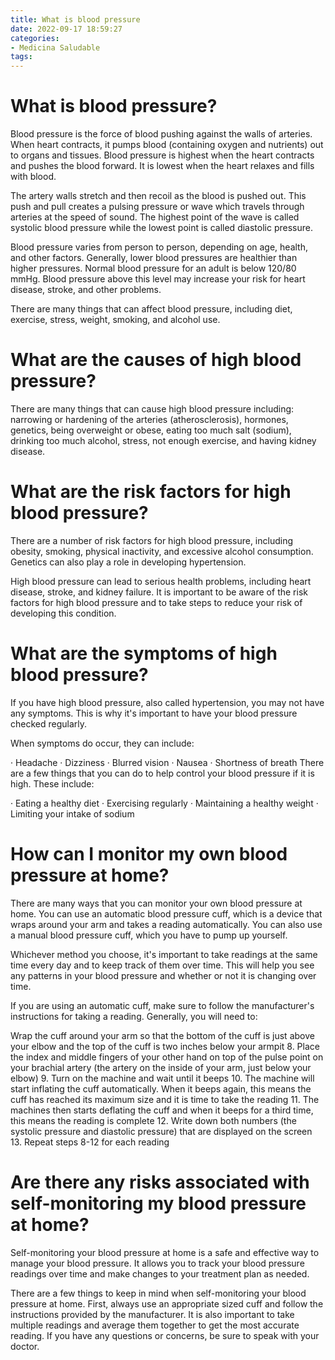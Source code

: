 ```yaml
---
title: What is blood pressure
date: 2022-09-17 18:59:27
categories:
- Medicina Saludable
tags:
---
```



#  What is blood pressure?

Blood pressure is the force of blood pushing against the walls of arteries. When heart contracts, it pumps blood (containing oxygen and nutrients) out to organs and tissues. Blood pressure is highest when the heart contracts and pushes the blood forward. It is lowest when the heart relaxes and fills with blood. 

The artery walls stretch and then recoil as the blood is pushed out. This push and pull creates a pulsing pressure or wave which travels through arteries at the speed of sound. The highest point of the wave is called systolic blood pressure while the lowest point is called diastolic pressure. 

Blood pressure varies from person to person, depending on age, health, and other factors. Generally, lower blood pressures are healthier than higher pressures. Normal blood pressure for an adult is below 120/80 mmHg. Blood pressure above this level may increase your risk for heart disease, stroke, and other problems. 

There are many things that can affect blood pressure, including diet, exercise, stress, weight, smoking, and alcohol use. 

# What are the causes of high blood pressure?
There are many things that can cause high blood pressure including: narrowing or hardening of the arteries (atherosclerosis), hormones, genetics, being overweight or obese, eating too much salt (sodium), drinking too much alcohol, stress, not enough exercise, and having kidney disease.

#  What are the risk factors for high blood pressure?

There are a number of risk factors for high blood pressure, including obesity, smoking, physical inactivity, and excessive alcohol consumption. Genetics can also play a role in developing hypertension.

High blood pressure can lead to serious health problems, including heart disease, stroke, and kidney failure. It is important to be aware of the risk factors for high blood pressure and to take steps to reduce your risk of developing this condition.

#  What are the symptoms of high blood pressure?

If you have high blood pressure, also called hypertension, you may not have any symptoms. This is why it's important to have your blood pressure checked regularly.

When symptoms do occur, they can include:

· Headache
· Dizziness
· Blurred vision
· Nausea
· Shortness of breath
There are a few things that you can do to help control your blood pressure if it is high. These include:

· Eating a healthy diet
· Exercising regularly
· Maintaining a healthy weight
· Limiting your intake of sodium

#  How can I monitor my own blood pressure at home?

There are many ways that you can monitor your own blood pressure at home. You can use an automatic blood pressure cuff, which is a device that wraps around your arm and takes a reading automatically. You can also use a manual blood pressure cuff, which you have to pump up yourself.

Whichever method you choose, it's important to take readings at the same time every day and to keep track of them over time. This will help you see any patterns in your blood pressure and whether or not it is changing over time.

If you are using an automatic cuff, make sure to follow the manufacturer's instructions for taking a reading. Generally, you will need to:

Wrap the cuff around your arm so that the bottom of the cuff is just above your elbow and the top of the cuff is two inches below your armpit
8. Place the index and middle fingers of your other hand on top of the pulse point on your brachial artery (the artery on the inside of your arm, just below your elbow) 
9. Turn on the machine and wait until it beeps
10. The machine will start inflating the cuff automatically. When it beeps again, this means the cuff has reached its maximum size and it is time to take the reading 
11. The machines then starts deflating the cuff and when it beeps for a third time, this means the reading is complete 
12. Write down both numbers (the systolic pressure and diastolic pressure) that are displayed on the screen
13. Repeat steps 8-12 for each reading

#  Are there any risks associated with self-monitoring my blood pressure at home?

Self-monitoring your blood pressure at home is a safe and effective way to manage your blood pressure. It allows you to track your blood pressure readings over time and make changes to your treatment plan as needed.

There are a few things to keep in mind when self-monitoring your blood pressure at home. First, always use an appropriate sized cuff and follow the instructions provided by the manufacturer. It is also important to take multiple readings and average them together to get the most accurate reading. If you have any questions or concerns, be sure to speak with your doctor.